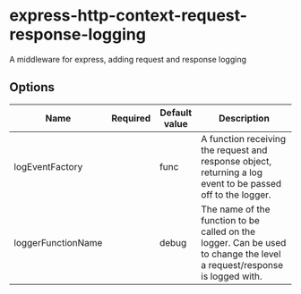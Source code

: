 # express-http-context-request-response-logging

A middleware for express, adding request and response logging

## Options

| Name               | Required | Default value | Description                                                                                                             |
| ------------------ | -------- | ------------- | ----------------------------------------------------------------------------------------------------------------------- |
| logEventFactory    |          | func          | A function receiving the request and response object, returning a log event to be passed off to the logger.             |
| loggerFunctionName |          | debug         | The name of the function to be called on the logger. Can be used to change the level a request/response is logged with. |

